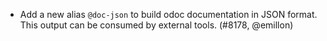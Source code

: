 - Add a new alias `@doc-json` to build odoc documentation in JSON format. This
  output can be consumed by external tools. (#8178, @emillon)
